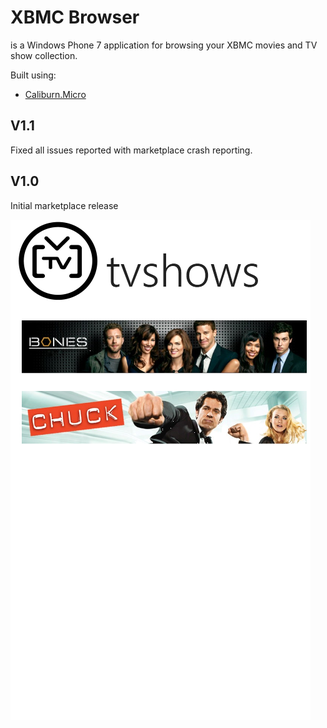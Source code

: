 XBMC Browser
============

is a Windows Phone 7 application for browsing your
XBMC movies and TV show collection.

Built using:

* [Caliburn.Micro](http://caliburnmicro.codeplex.com/)

V1.1
----

Fixed all issues reported with marketplace crash reporting.

V1.0
----

Initial marketplace release

![Screen1](https://github.com/fen/XBMC.Remote/blob/master/images/5.png)